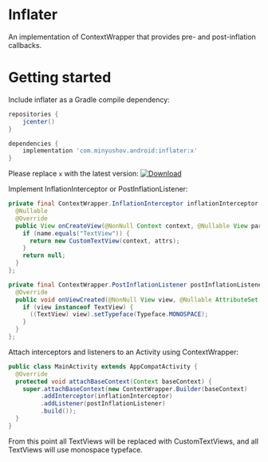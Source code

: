 # Inflater

An implementation of ContextWrapper that provides pre- and post-inflation callbacks.

# Getting started

Include inflater as a Gradle compile dependency:

```groovy
repositories {
    jcenter()
}

dependencies {
    implementation 'com.minyushov.android:inflater:x'
}
```

Please replace `x` with the latest version: [![Download](https://api.bintray.com/packages/minyushov/android/inflater/images/download.svg)](https://bintray.com/minyushov/android/inflater/_latestVersion)

Implement InflationInterceptor or PostInflationListener:

```java
private final ContextWrapper.InflationInterceptor inflationInterceptor = new ContextWrapper.InflationInterceptor() {
  @Nullable
  @Override
  public View onCreateView(@NonNull Context context, @Nullable View parent, @NonNull String name, @Nullable AttributeSet attrs) {
    if (name.equals("TextView")) {
      return new CustomTextView(context, attrs);
    }
    return null;
  }
};
```
```java
private final ContextWrapper.PostInflationListener postInflationListener = new ContextWrapper.PostInflationListener() {
  @Override
  public void onViewCreated(@NonNull View view, @Nullable AttributeSet attrs) {
    if (view instanceof TextView) {
      ((TextView) view).setTypeface(Typeface.MONOSPACE);
    }
  }
};
```

Attach interceptors and listeners to an Activity using ContextWrapper:

```java
public class MainActivity extends AppCompatActivity {
  @Override
  protected void attachBaseContext(Context baseContext) {
    super.attachBaseContext(new ContextWrapper.Builder(baseContext)
         .addInterceptor(inflationInterceptor)
         .addListener(postInflationListener)
         .build());
  }
}
```

From this point all TextViews will be replaced with CustomTextViews, and all TextViews will use monospace typeface.
